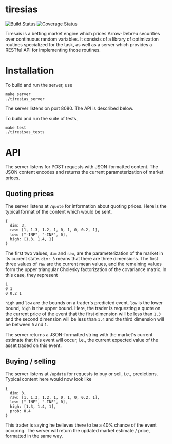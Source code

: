 # tiresias

[![Build Status](https://travis-ci.org/njanetos/tiresias.svg?branch=master)](https://travis-ci.org/njanetos/tiresias)
[![Coverage Status](https://coveralls.io/repos/njanetos/tiresias/badge.svg?branch=master&service=github)](https://coveralls.io/github/njanetos/tiresias?branch=master)

Tiresais is a betting market engine which prices Arrow-Debreu securities over continuous random variables. It consists of a library of optimization routines specialized for the task, as well as a server which provides a RESTful API for implementing those routines.

# Installation

To build and run the server, use
```Shell
make server
./tiresias_server
```
The server listens on port 8080. The API is described below.

To build and run the suite of tests,
```Shell
make test
./tiresisas_tests
```

# API

The server listens for POST requests with JSON-formatted content. The JSON content encodes and returns the current parameterization of market prices.

## Quoting prices

The server listens at `/quote` for information about quoting prices. Here is the typical format of the content which would be sent.

```JSON5
{
  dim: 3,
  raw: [1, 1.3, 1.2, 1, 0, 1, 0, 0.2, 1],
  low: ["-INF", "-INF", 0],
  high: [1.3, 1.4, 1]
}
```

The first two values, `dim` and `raw`, are the parameterization of the market in its current state. `dim: 3` means that there are three dimensions. The first three values of `raw` are the current mean values, and the remaining values form the upper triangular Cholesky factorization of the covariance matrix. In this case, they represent
```
1
0 1 
0 0.2 1
```

`high` and `low` are the bounds on a trader's predicted event. `low` is the lower bound, `high` is the upper bound. Here, the trader is requesting a quote on the current price of the event that the first dimension will be less than `1.3` and the second dimension will be less than `1.4` and the third dimension will be between `0` and `1`. 

The server returns a JSON-formatted string with the market's current estimate that this event will occur, i.e., the current expected value of the asset traded on this event.

## Buying / selling

The server listens at `/update` for requests to buy or sell, i.e., predictions. Typical content here would now look like 
```JSON5
{
  dim: 3,
  raw: [1, 1.3, 1.2, 1, 0, 1, 0, 0.2, 1],
  low: ["-INF", "-INF", 0],
  high: [1.3, 1.4, 1],
  prob: 0.4
}
```
This trader is saying he believes there to be a 40% chance of the event occuring. The server will return the updated market estimate / price, formatted in the same way. 
